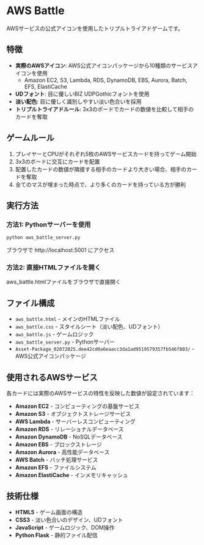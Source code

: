 # AWS Battle

AWSサービスの公式アイコンを使用したトリプルトライアドゲームです。

## 特徴

- **実際のAWSアイコン**: AWS公式アイコンパッケージから10種類のサービスアイコンを使用
  - Amazon EC2, S3, Lambda, RDS, DynamoDB, EBS, Aurora, Batch, EFS, ElastiCache
- **UDフォント**: 目に優しいBIZ UDPGothicフォントを使用
- **淡い配色**: 目に優しく識別しやすい淡い色合いを採用
- **トリプルトライアドルール**: 3x3のボードでカードの数値を比較して相手のカードを奪取

## ゲームルール

1. プレイヤーとCPUがそれぞれ5枚のAWSサービスカードを持ってゲーム開始
2. 3x3のボードに交互にカードを配置
3. 配置したカードの数値が隣接する相手のカードより大きい場合、相手のカードを奪取
4. 全てのマスが埋まった時点で、より多くのカードを持っている方が勝利

## 実行方法

### 方法1: Pythonサーバーを使用
```bash
python aws_battle_server.py
```
ブラウザで http://localhost:5001 にアクセス

### 方法2: 直接HTMLファイルを開く
aws_battle.htmlファイルをブラウザで直接開く

## ファイル構成

- `aws_battle.html` - メインのHTMLファイル
- `aws_battle.css` - スタイルシート（淡い配色、UDフォント）
- `aws_battle.js` - ゲームロジック
- `aws_battle_server.py` - Pythonサーバー
- `Asset-Package_02072025.dee42cd0a6eaacc3da1ad9519579357fb546f803/` - AWS公式アイコンパッケージ

## 使用されるAWSサービス

各カードには実際のAWSサービスの特性を反映した数値が設定されています：

- **Amazon EC2** - コンピューティングの基盤サービス
- **Amazon S3** - オブジェクトストレージサービス
- **AWS Lambda** - サーバーレスコンピューティング
- **Amazon RDS** - リレーショナルデータベース
- **Amazon DynamoDB** - NoSQLデータベース
- **Amazon EBS** - ブロックストレージ
- **Amazon Aurora** - 高性能データベース
- **AWS Batch** - バッチ処理サービス
- **Amazon EFS** - ファイルシステム
- **Amazon ElastiCache** - インメモリキャッシュ

## 技術仕様

- **HTML5** - ゲーム画面の構造
- **CSS3** - 淡い色合いのデザイン、UDフォント
- **JavaScript** - ゲームロジック、DOM操作
- **Python Flask** - 静的ファイル配信